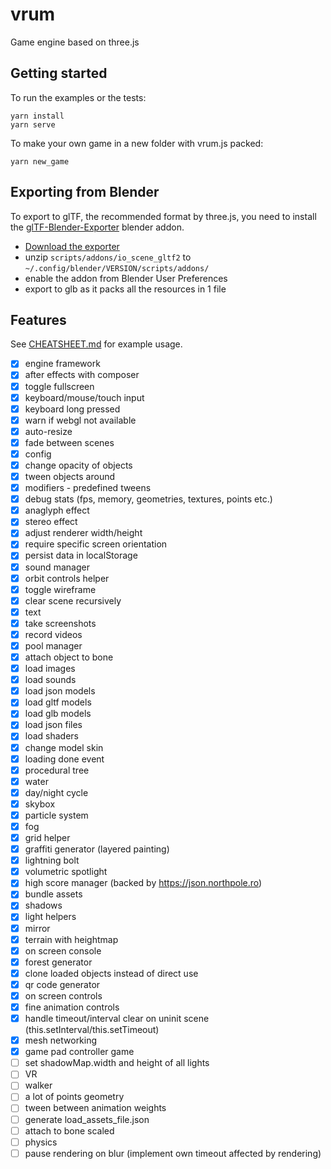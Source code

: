 # vrum

Game engine based on three.js

## Getting started

To run the examples or the tests:

```
yarn install
yarn serve
```

To make your own game in a new folder with vrum.js packed:

```
yarn new_game
```

## Exporting from Blender

To export to glTF, the recommended format by three.js, you need to install the
[glTF-Blender-Exporter](https://github.com/KhronosGroup/glTF-Blender-Exporter)
blender addon.

* [Download the exporter](https://github.com/KhronosGroup/glTF-Blender-Exporter/archive/master.zip)
* unzip `scripts/addons/io_scene_gltf2` to `~/.config/blender/VERSION/scripts/addons/`
* enable the addon from Blender User Preferences
* export to glb as it packs all the resources in 1 file

## Features

See [CHEATSHEET.md](CHEATSHEET.md) for example usage.

* [x] engine framework
* [x] after effects with composer
* [x] toggle fullscreen
* [x] keyboard/mouse/touch input
* [x] keyboard long pressed
* [x] warn if webgl not available
* [x] auto-resize
* [x] fade between scenes
* [x] config
* [x] change opacity of objects
* [x] tween objects around
* [x] modifiers - predefined tweens
* [x] debug stats (fps, memory, geometries, textures, points etc.)
* [x] anaglyph effect
* [x] stereo effect
* [x] adjust renderer width/height
* [x] require specific screen orientation
* [x] persist data in localStorage
* [x] sound manager
* [x] orbit controls helper
* [x] toggle wireframe
* [x] clear scene recursively
* [x] text
* [x] take screenshots
* [x] record videos
* [x] pool manager
* [x] attach object to bone
* [x] load images
* [x] load sounds
* [x] load json models
* [x] load gltf models
* [x] load glb models
* [x] load json files
* [x] load shaders
* [x] change model skin
* [x] loading done event
* [x] procedural tree
* [x] water
* [x] day/night cycle
* [x] skybox
* [x] particle system
* [x] fog
* [x] grid helper
* [x] graffiti generator (layered painting)
* [x] lightning bolt
* [x] volumetric spotlight
* [x] high score manager (backed by https://json.northpole.ro)
* [x] bundle assets
* [x] shadows
* [x] light helpers
* [x] mirror
* [x] terrain with heightmap
* [x] on screen console
* [x] forest generator
* [x] clone loaded objects instead of direct use
* [x] qr code generator
* [x] on screen controls
* [x] fine animation controls
* [x] handle timeout/interval clear on uninit scene (this.setInterval/this.setTimeout)
* [x] mesh networking
* [x] game pad controller game
* [ ] set shadowMap.width and height of all lights
* [ ] VR
* [ ] walker
* [ ] a lot of points geometry
* [ ] tween between animation weights
* [ ] generate load_assets_file.json
* [ ] attach to bone scaled
* [ ] physics
* [ ] pause rendering on blur (implement own timeout affected by rendering)
